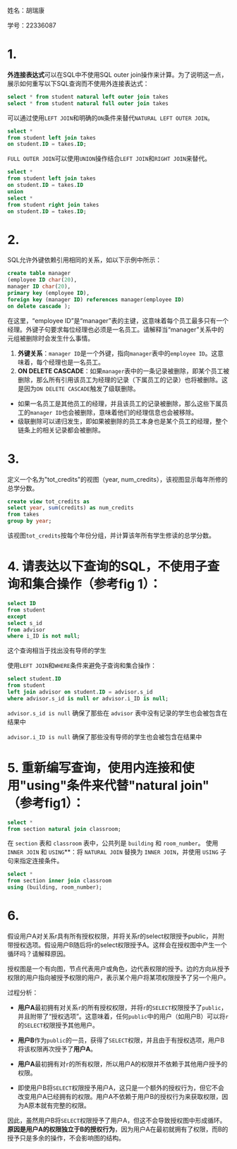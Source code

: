 姓名：胡瑞康

学号：22336087


# 1.
**外连接表达式**可以在SQL中不使用SQL outer join操作来计算。为了说明这一点，展示如何重写以下SQL查询而不使用外连接表达式：
```sql
select * from student natural left outer join takes
select * from student natural full outer join takes
```

可以通过使用`LEFT JOIN`和明确的`ON`条件来替代`NATURAL LEFT OUTER JOIN`。
```sql
select *
from student left join takes
on student.ID = takes.ID;
```

`FULL OUTER JOIN`可以使用`UNION`操作结合`LEFT JOIN`和`RIGHT JOIN`来替代。
```sql
select *
from student left join takes
on student.ID = takes.ID
union
select *
from student right join takes
on student.ID = takes.ID;
```

# 2.
SQL允许外键依赖引用相同的关系，如以下示例中所示：
```sql
create table manager
(employee ID char(20),
manager ID char(20),
primary key (employee ID),
foreign key (manager ID) references manager(employee ID)
on delete cascade );
```
在这里，“employee ID”是“manager”表的主键，这意味着每个员工最多只有一个经理。外键子句要求每位经理也必须是一名员工。请解释当“manager”关系中的元组被删除时会发生什么事情。

1. **外键关系**：`manager ID`是一个外键，指向`manager`表中的`employee ID`。这意味着，每个经理也是一名员工。
2. **ON DELETE CASCADE**：如果`manager`表中的一条记录被删除，即某个员工被删除，那么所有引用该员工为经理的记录（下属员工的记录）也将被删除。这是因为`ON DELETE CASCADE`触发了级联删除。

- 如果一名员工是其他员工的经理，并且该员工的记录被删除，那么这些下属员工的`manager ID`也会被删除，意味着他们的经理信息也会被移除。
- 级联删除可以递归发生，即如果被删除的员工本身也是某个员工的经理，整个链条上的相关记录都会被删除。


# 3.
定义一个名为"tot_credits"的视图（year, num_credits），该视图显示每年所修的总学分数。

```sql
create view tot_credits as
select year, sum(credits) as num_credits
from takes
group by year;
```

该视图`tot_credits`按每个年份分组，并计算该年所有学生修读的总学分数。



# 4. 请表达以下查询的SQL，不使用子查询和集合操作（参考fig 1）：
```sql
select ID
from student
except
select s_id
from advisor
where i_ID is not null;
```
这个查询相当于找出没有导师的学生

使用`LEFT JOIN`和`WHERE`条件来避免子查询和集合操作：
```sql
select student.ID
from student
left join advisor on student.ID = advisor.s_id
where advisor.s_id is null or advisor.i_ID is null;
```

`advisor.s_id is null`  确保了那些在 `advisor` 表中没有记录的学生也会被包含在结果中

`advisor.i_ID is null` 确保了那些没有导师的学生也会被包含在结果中

# 5. 重新编写查询，使用内连接和使用"using"条件来代替"natural join" （参考fig1）：
```sql
select *
from section natural join classroom;
```
在 `section` 表和 `classroom` 表中，公共列是 `building` 和 `room_number`。
使用 `INNER JOIN` 和 `USING`**：将 `NATURAL JOIN` 替换为 `INNER JOIN`，并使用 `USING` 子句来指定连接条件。
```sql
select *
from section inner join classroom
using (building, room_number);
```

# 6.
假设用户A对关系r具有所有授权权限，并将关系r的select权限授予public，并附带授权选项。假设用户B随后将r的select权限授予A。这样会在授权图中产生一个循环吗？请解释原因。

授权图是一个有向图，节点代表用户或角色，边代表权限的授予。边的方向从授予权限的用户指向被授予权限的用户，表示某个用户将某项权限授予了另一个用户。

过程分析：
- **用户A**最初拥有对关系`r`的所有授权权限，并将`r`的`SELECT`权限授予了`public`，并且附带了“授权选项”。这意味着，任何`public`中的用户（如用户B）可以将`r`的`SELECT`权限授予其他用户。
- **用户B**作为`public`的一员，获得了`SELECT`权限，并且由于有授权选项，用户B将该权限再次授予了**用户A**。

- **用户A**最初拥有对`r`的所有权限，所以用户A的权限并不依赖于其他用户授予的权限。
- 即使用户B将`SELECT`权限授予用户A，这只是一个额外的授权行为，但它不会改变用户A已经拥有的权限。用户A不依赖于用户B的授权行为来获取权限，因为A原本就有完整的权限。

因此，虽然用户B将`SELECT`权限授予了用户A，但这不会导致授权图中形成循环。**原因是用户A的权限独立于B的授权行为**，因为用户A在最初就拥有了权限，而B的授予只是多余的操作，不会影响图的结构。
